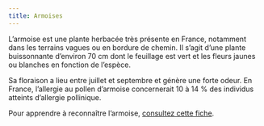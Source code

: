 ```yaml
---
title: Armoises
---
```


L’armoise est une plante herbacée très présente en France, notamment dans les terrains vagues ou en bordure de chemin. Il s’agit d’une plante buissonnante d’environ 70 cm dont le feuillage est vert et les fleurs jaunes ou blanches en fonction de l’espèce.

Sa floraison a lieu entre juillet et septembre et génère une forte odeur. En France, l’allergie au pollen d’armoise concernerait 10 à 14 % des individus atteints d’allergie pollinique.

Pour apprendre à reconnaître l’armoise, [consultez cette fiche](https://plantes-risque.info/plantes/armoise-commune/).